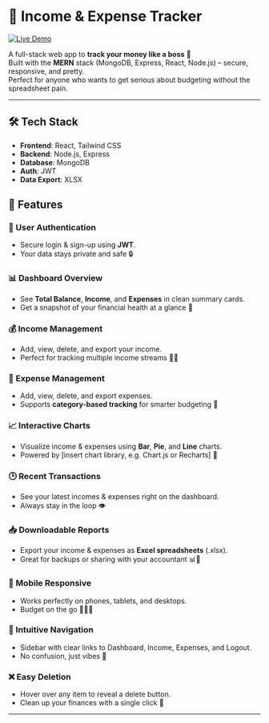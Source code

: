 # 💸 Income & Expense Tracker

[![Live Demo](https://img.shields.io/badge/demo-live-green)](https://expense-tracker-1-gl7n.onrender.com) 

A full-stack web app to **track your money like a boss** 💼  
Built with the **MERN** stack (MongoDB, Express, React, Node.js) – secure, responsive, and pretty.  
Perfect for anyone who wants to get serious about budgeting without the spreadsheet pain.

---
## 🛠️ Tech Stack

- **Frontend**: React, Tailwind CSS
- **Backend**: Node.js, Express
- **Database**: MongoDB
- **Auth**: JWT
- **Data Export**: XLSX

## 🚀 Features

### 🔐 User Authentication
- Secure login & sign-up using **JWT**.
- Your data stays private and safe 🔒

### 📊 Dashboard Overview
- See **Total Balance**, **Income**, and **Expenses** in clean summary cards.
- Get a snapshot of your financial health at a glance 👀

### 💰 Income Management
- Add, view, delete, and export your income.
- Perfect for tracking multiple income streams 💼💸

### 💸 Expense Management
- Add, view, delete, and export expenses.
- Supports **category-based tracking** for smarter budgeting 🧠

### 📈 Interactive Charts
- Visualize income & expenses using **Bar**, **Pie**, and **Line** charts.
- Powered by [insert chart library, e.g. Chart.js or Recharts] 🎨

### 🕒 Recent Transactions
- See your latest incomes & expenses right on the dashboard.
- Always stay in the loop 👁️

### 📥 Downloadable Reports
- Export your income & expenses as **Excel spreadsheets** (.xlsx).
- Great for backups or sharing with your accountant 📊📁

### 📱 Mobile Responsive
- Works perfectly on phones, tablets, and desktops.
- Budget on the go 🏃‍♂️💨

### 🧭 Intuitive Navigation
- Sidebar with clear links to Dashboard, Income, Expenses, and Logout.
- No confusion, just vibes 🔄

### ❌ Easy Deletion
- Hover over any item to reveal a delete button.
- Clean up your finances with a single click 🧹

---

